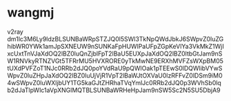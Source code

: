 # wangmj
v2ray
dm1lc3M6Ly9ldzBLSUNBaWRpSTZJQ0l5SWl3TkNpQWdJbkJ6SWpvZ0luZGhibWR0YWk1amJpSXNEUW9nSUNKaFpHUWlPaUFpZGpKeVlYa3VkMkZ1WjIxcUxtTnVJaXdOQ2lBZ0luQnZjblFpT2lBaU5EUXpJaXdOQ2lBZ0ltbGtJam9nSW1RNVkyRTNZVGt5TFRrMU5HVXRORE0yTkMwNE9ERXhMVFZsWXpBM05tUXdPVFZoT1NJc0RRb2dJQ0poYVdRaU9pQWlOak1pTEEwS0lDQWlibVYwSWpvZ0luZHpJaXdOQ2lBZ0luUjVjR1VpT2lBaWJtOXVaU0lzRFFvZ0lDSm9iM04wSWpvZ0luWXljbUY1TG5kaGJtZHRhaTVqYmlJc0RRb2dJQ0p3WVhSb0lqb2dJaTlpWlc1aVpXNGlMQTBLSUNBaWRHeHpJam9nSW5Sc2N5SU5DbjA9
